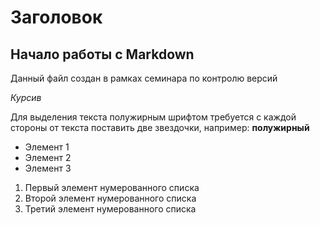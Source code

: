 # Заголовок

## Начало работы с Markdown

Данный файл создан в рамках семинара по контролю версий

*Курсив*

Для выделения текста полужирным шрифтом требуется с каждой стороны от текста поставить две звездочки, например: **полужирный**

* Элемент 1
* Элемент 2
* Элемент 3

1. Первый элемент нумерованного списка
2. Второй элемент нумерованного списка
3. Третий элемент нумерованного списка
